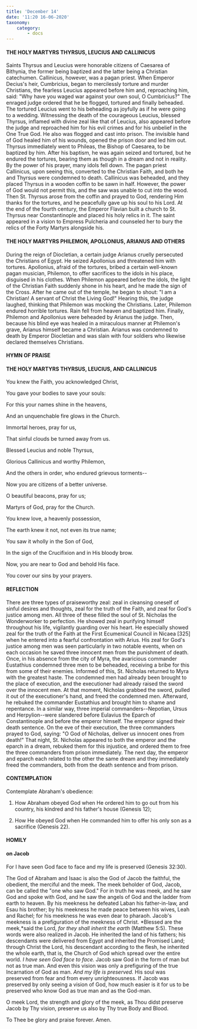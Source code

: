 ```yaml
---
title: 'December 14'
date: '11:20 16-06-2020'
taxonomy:
    category:
        - docs
---
```


#### THE HOLY MARTYRS THYRSUS, LEUCIUS AND CALLINICUS

Saints Thyrsus and Leucius were honorable citizens of Caesarea of Bithynia, the former being baptized and the latter being a Christian catechumen. Callinicus, however, was a pagan priest. When Emperor Decius's heir, Cumbricius, began to mercilessly torture and murder Christians, the fearless Leucius appeared before him and, reproaching him, said: "Why have you waged war against your own soul, O Cumbricius?" The enraged judge ordered that he be flogged, tortured and finally beheaded. The tortured Leucius went to his beheading as joyfully as if he were going to a wedding. Witnessing the death of the courageous Leucius, blessed Thyrsus, inflamed with divine zeal like that of Leucius, also appeared before the judge and reproached him for his evil crimes and for his unbelief in the One True God. He also was flogged and cast into prison. The invisible hand of God healed him of his wounds, opened the prison door and led him out. Thyrsus immediately went to Phileas, the Bishop of Caesarea, to be baptized by him. After his baptism, he was again seized and tortured, but he endured the tortures, bearing them as though in a dream and not in reality. By the power of his prayer, many idols fell down. The pagan priest Callinicus, upon seeing this, converted to the Christian Faith, and both he and Thyrsus were condemned to death. Callinicus was beheaded, and they placed Thyrsus in a wooden coffin to be sawn in half. However, the power of God would not permit this, and the saw was unable to cut into the wood. Then St. Thyrsus arose from the coffin and prayed to God, rendering Him thanks for the tortures, and he peacefully gave up his soul to his Lord. At the end of the fourth century, the Emperor Flavian built a church to St. Thyrsus near Constantinople and placed his holy relics in it. The saint appeared in a vision to Empress Pulcheria and counseled her to bury the relics of the Forty Martyrs alongside his.

#### THE HOLY MARTYRS PHILEMON, APOLLONIUS, ARIANUS AND OTHERS

During the reign of Diocletian, a certain judge Arianus cruelly persecuted the Christians of Egypt. He seized Apollonius and threatened him with tortures. Apollonius, afraid of the tortures, bribed a certain well-known pagan musician, Philemon, to offer sacrifices to the idols in his place, disguised in his clothes. When Philemon appeared before the idols, the light of the Christian Faith suddenly shone in his heart, and he made the sign of the Cross. After he came out of the temple, he began to shout: "I am a Christian! A servant of Christ the Living God!" Hearing this, the judge laughed, thinking that Philemon was mocking the Christians. Later, Philemon endured horrible tortures. Rain fell from heaven and baptized him. Finally, Philemon and Apollonius were beheaded by Arianus the judge. Then, because his blind eye was healed in a miraculous manner at Philemon's grave, Arianus himself became a Christian. Arianus was condemned to death by Emperor Diocletian and was slain with four soldiers who likewise declared themselves Christians.
 

#### HYMN OF PRAISE

#### THE HOLY MARTYRS THYRSUS, LEUCIUS, AND CALLINICUS

You knew the Faith, you acknowledged Christ,

You gave your bodies to save your souls:

For this your names shine in the heavens,

And an unquenchable fire glows in the Church.

Immortal heroes, pray for us,

That sinful clouds be turned away from us.

Blessed Leucius and noble Thyrsus,

Glorious Callinicus and worthy Philemon,

And the others in order, who endured grievous torments--

Now you are citizens of a better universe.

O beautiful beacons, pray for us;

Martyrs of God, pray for the Church.

You knew love, a heavenly possession,

The earth knew it not, not even its true name;

You saw it wholly in the Son of God,

In the sign of the Crucifixion and in His bloody brow.

Now, you are near to God and behold His face.

You cover our sins by your prayers.



#### REFLECTION

There are three types of praiseworthy zeal: zeal in cleansing oneself of sinful desires and thoughts, zeal for the truth of the Faith, and zeal for God's justice among men. All three of these filled the soul of St. Nicholas the Wonderworker to perfection. He showed zeal in purifying himself throughout his life, vigilantly guarding over his heart. He especially showed zeal for the truth of the Faith at the First Ecumenical Council in Nicaea [325] when he entered into a fearful confrontation with Arius. His zeal for God's justice among men was seen particularly in two notable events, when on each occasion he saved three innocent men from the punishment of death. Once, in his absence from the city of Myra, the avaricious commander Eustathius condemned three men to be beheaded, receiving a bribe for this from some of their enemies. Informed of this, St. Nicholas returned to Myra with the greatest haste. The condemned men had already been brought to the place of execution, and the executioner had already raised the sword over the innocent men. At that moment, Nicholas grabbed the sword, pulled it out of the executioner's hand, and freed the condemned men. Afterward, he rebuked the commander Eustathius and brought him to shame and repentance. In a similar way, three imperial commanders--Nepotian, Ursus and Herpylion--were slandered before Eulavius the Eparch of Constantinople and before the emperor himself. The emperor signed their death sentence. On the eve of their execution, the three commanders prayed to God, saying: "O God of Nicholas, deliver us innocent ones from death!" That night, St. Nicholas appeared to both the emperor and the eparch in a dream, rebuked them for this injustice, and ordered them to free the three commanders from prison immediately. The next day, the emperor and eparch each related to the other the same dream and they immediately freed the commanders, both from the death sentence and from prison.



#### CONTEMPLATION

Contemplate Abraham's obedience:

1.  How Abraham obeyed God when He ordered him to go out from his country, his kindred and his father's house (Genesis 12);

1.  How He obeyed God when He commanded him to offer his only son as a sacrifice (Genesis 22).



#### HOMILY

#### on Jacob

For I have seen God face to face and my life is preserved (Genesis 32:30).

The God of Abraham and Isaac is also the God of Jacob the faithful, the obedient, the merciful and the meek. The meek beholder of God, Jacob, can be called the "one who saw God." For in truth he was meek, and he saw God and spoke with God, and he saw the angels of God and the ladder from earth to heaven. By his meekness he defeated Laban his father-in-law, and Esau his brother; by his meekness he made peace between his wives, Leah and Rachel; for his meekness he was even dear to pharaoh. Jacob's meekness is a prefiguration of the meekness of Christ. *Blessed are the meek,*said the Lord, *for they shall inherit the earth* (Matthew 5:5). These words were also realized in Jacob. He inherited the land of his fathers; his descendants were delivered from Egypt and inherited the Promised Land; through Christ the Lord, his descendant according to the flesh, he inherited the whole earth, that is, the Church of God which spread over the entire world. *I have seen God face to face.* Jacob saw God in the form of man but not as true man. And even this vision was only a prefiguring of the true Incarnation of God as man. *And my life is preserved.* His soul was preserved from fear and from every unrighteousness. If Jacob was preserved by only seeing a vision of God, how much easier is it for us to be preserved who know God as true man and as the God-man.

O meek Lord, the strength and glory of the meek, as Thou didst preserve Jacob by Thy vision, preserve us also by Thy true Body and Blood.

To Thee be glory and praise forever. Amen.
